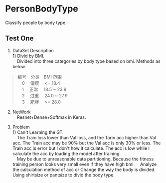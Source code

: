 # PersonBodyType
Classify people by body type.

## Test One
1. DataSet Description<br>
1\) Divid by BMI.<br>
&emsp;Divided into three categories by body type based on bmi. Methods as below.
> 编号&emsp;分类&emsp;BMI 范围<br>
> &emsp;0&emsp; 偏瘦&emsp; <= 18.4<br>
> &emsp;1&emsp; 正常&emsp; 18.5 ~ 23.9<br>
> &emsp;2&emsp; 过重&emsp; 24.0 ~ 27.9<br>
> &emsp;3&emsp; 肥胖&emsp; >= 28.0<br>

2. NetWork<br>
&emsp;Resnet+Dense+Softmax in Keras.

3. Problem<br>
1\) Can't Learning the GT.<br>
&emsp;The Train loss lower than Val loss, and the Tarin acc higher than Val acc. The Train acc may be 90% but the Val acc is only 30% or less. The Train acc is error but I don't how it calculate. The acc is low while I calculate the acc by loading the model after training.<br>
&emsp;May be due to unreasonable data partitioning. Because the fitness training person looks very small even if they have high bmi.
&emsp;Analyze the calculation method of acc or Change the way the body is divided. Using shirtsize or pantsize to divid the body type.